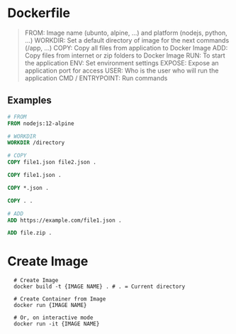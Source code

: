 # Dockerfile

> FROM: Image name (ubunto, alpine, ...) and platform (nodejs, python, ...)
> WORKDIR: Set a default directory of image for the next commands (/app, ...)
> COPY: Copy all files from application to Docker Image
> ADD: Copy files from internet or zip folders to Docker Image
> RUN: To start the application
> ENV: Set environment settings
> EXPOSE: Expose an application port for access
> USER: Who is the user who will run the application
> CMD / ENTRYPOINT: Run commands

## Examples

```Dockerfile
# FROM
FROM nodejs:12-alpine

# WORKDIR
WORKDIR /directory

# COPY
COPY file1.json file2.json .

COPY file1.json .

COPY *.json .

COPY . .

# ADD
ADD https://example.com/file1.json .

ADD file.zip .

```

# Create Image

```shell
  # Create Image
  docker build -t {IMAGE NAME} . # . = Current directory

  # Create Container from Image
  docker run {IMAGE NAME} 

  # Or, on interactive mode
  docker run -it {IMAGE NAME}
```
